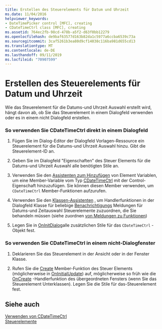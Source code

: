 ```yaml
---
title: Erstellen des Steuerelements für Datum und Uhrzeit
ms.date: 11/04/2016
helpviewer_keywords:
- DateTimePicker control [MFC], creating
- CDateTimeCtrl class [MFC], creating
ms.assetid: 764ec2fb-98cd-478b-a5f2-d63f0bb12279
ms.openlocfilehash: de9baf63577d163b82da1c5977a6ccba6539c73a
ms.sourcegitcommit: 3caf5261b3ea80d9cf14038c116ba981d655cd13
ms.translationtype: MT
ms.contentlocale: de-DE
ms.lasthandoff: 09/11/2019
ms.locfileid: "70907599"
---
```

# <a name="creating-the-date-and-time-picker-control"></a>Erstellen des Steuerelements für Datum und Uhrzeit

Wie das Steuerelement für die Datums-und Uhrzeit Auswahl erstellt wird, hängt davon ab, ob Sie das Steuerelement in einem Dialogfeld verwenden oder es in einem nicht Dialogfeld erstellen.

### <a name="to-use-cdatetimectrl-directly-in-a-dialog-box"></a>So verwenden Sie CDateTimeCtrl direkt in einem Dialogfeld

1. Fügen Sie im Dialog-Editor der Dialogfeld Vorlagen-Ressource ein Steuerelement für die Datums-und Uhrzeit Auswahl hinzu. Gibt die Steuerelement-ID an.

1. Geben Sie im Dialogfeld "Eigenschaften" des Steuer Elements für die Datums-und Uhrzeit Auswahl alle benötigten Stile an.

1. Verwenden Sie den [Assistenten zum Hinzufügen](../ide/adding-a-member-variable-visual-cpp.md) von Element Variablen, um eine Member-Variable vom Typ [CDateTimeCtrl](../mfc/reference/cdatetimectrl-class.md) mit der Control-Eigenschaft hinzuzufügen. Sie können diesen Member verwenden, um `CDateTimeCtrl` Member-Funktionen aufzurufen.

1. Verwenden Sie den [Klassen-Assistenten](reference/mfc-class-wizard.md) , um Handlerfunktionen in der Dialogfeld Klasse für beliebige [Benachrichtigungs](../mfc/processing-notification-messages-in-date-and-time-picker-controls.md) Meldungen für Datums-und Zeitauswahl Steuerelemente zuzuordnen, die Sie behandeln müssen (siehe zuordnen [von Meldungen zu Funktionen](../mfc/reference/mapping-messages-to-functions.md))

1. Legen Sie in [OnInitDialog](../mfc/reference/cdialog-class.md#oninitdialog)alle zusätzlichen Stile für das `CDateTimeCtrl` -Objekt fest.

### <a name="to-use-cdatetimectrl-in-a-nondialog-window"></a>So verwenden Sie CDateTimeCtrl in einem nicht-Dialogfenster

1. Deklarieren Sie das Steuerelement in der Ansicht oder in der Fenster Klasse.

1. Rufen Sie die [Create](../mfc/reference/ctabctrl-class.md#create) Member-Funktion des Steuer Elements (möglicherweise in [OnInitialUpdate](../mfc/reference/cview-class.md#oninitialupdate)) auf, möglicherweise so früh wie die [OnCreate](../mfc/reference/cwnd-class.md#oncreate) -Handlerfunktion des übergeordneten Fensters (wenn Sie das Steuerelement Unterklassen). Legen Sie die Stile für das-Steuerelement fest.

## <a name="see-also"></a>Siehe auch

[Verwenden von CDateTimeCtrl](../mfc/using-cdatetimectrl.md)<br/>
[Steuerelemente](../mfc/controls-mfc.md)
